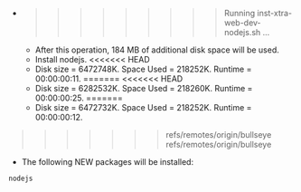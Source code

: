 * >>>>>>>>> Running inst-xtra-web-dev-nodejs.sh ...
  * After this operation, 184 MB of additional disk space will be used.
  * Install nodejs.
<<<<<<< HEAD
  * Disk size = 6472748K. Space Used = 218252K. Runtime = 00:00:00:11.
=======
<<<<<<< HEAD
  * Disk size = 6282532K. Space Used = 218260K. Runtime = 00:00:00:25.
=======
  * Disk size = 6472732K. Space Used = 218252K. Runtime = 00:00:00:12.
>>>>>>> refs/remotes/origin/bullseye
>>>>>>> refs/remotes/origin/bullseye
  * The following NEW packages will be installed:
  ```bash
nodejs
  ```

